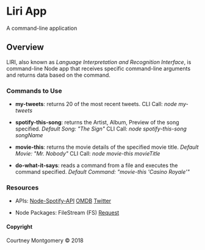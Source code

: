 # Liri App

A command-line application

## Overview

LIRI, also known as _Language Interpretation and Recognition Interface_, is command-line Node app that receives specific command-line arguments and returns data based on the command.

### Commands to Use

* __my-tweets__: returns 20 of the most recent tweets.
   CLI Call: _node my-tweets_

* __spotify-this-song__: returns the Artist, Album, Preview of the song specified. _Default Song: "The Sign"_
   CLI Call: _node spotify-this-song songName_

* __movie-this__: returns the movie details of the specified movie title. _Default Movie: "Mr. Nobody"_
   CLI Call: _node movie-this movieTitle_

* __do-what-it-says__: reads a command from a file and executes the command specified. _Default Command: "movie-this 'Casino Royale'"_

### Resources

* APIs:
   [Node-Spotify-API](https://www.npmjs.com/package/node-spotify-api)
   [OMDB](http://www.omdbapi.com/)
   [Twitter](https://www.npmjs.com/package/twitter)

* Node Packages:
   FileStream (FS)
   [Request](https://www.npmjs.com/package/request)

#### Copyright
<p>Courtney Montgomery &copy 2018</p>

